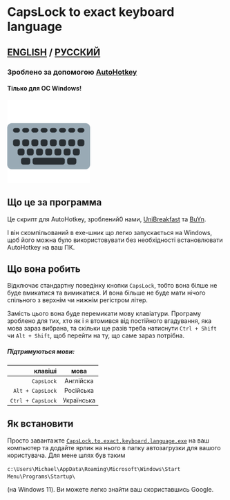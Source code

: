 # CapsLock to exact keyboard language
## [ENGLISH](https://github.com/UniBreakfast/capslock-to-exact-keyboard-language/blob/master/README.md) / [РУССКИЙ](https://github.com/UniBreakfast/capslock-to-exact-keyboard-language/blob/master/README.RU.md)
### Зроблено за допомогою [AutoHotkey](https://www.autohotkey.com/)
#### Тілько для ОС Windows!
![абстрактна клавіатура](https://github.com/UniBreakfast/capslock-to-exact-keyboard-language/blob/master/keyboard.png?raw=true)

## Що це за программа

Це скрипт для AutoHotkey, зроблений0 нами, [UniBreakfast](https://github.com/UniBreakfast) та [BuYn](https://github.com/Buyn).

І він скомпільований в exe-шник що легко запускається на Windows, щоб його можна було використовувати без необхідності встановлювати AutoHotkey на ваш ПК.

## Що вона робить

Відключає стандартну поведінку кнопки `CapsLock`, тобто вона білше не буде вмикатися та вимикатися. И вона більше не буде мати нічого спільного з верхнім чи нижнім регістром літер.

Замість цього вона буде перемикати мову клавіатури. Програму зроблено для тих, хто як і я втомився від постійного вгадування, яка мова зараз вибрана, та скільки ще разів треба натиснути `Ctrl + Shift` чи `Alt + Shift`, щоб перейти на ту, що саме зараз потрібна.

##### Підтримуються мови:

|           клавіші |    мова    |
|------------------:|:----------:|
|        `CapsLock` |  Англійска |
|  `Alt + CapsLock` |  Російська |
| `Ctrl + CapsLock` | Українська |

## Як встановити
Просто завантажте [`CapsLock.to.exact.keyboard.language.exe`](https://github.com/UniBreakfast/capslock-to-exact-keyboard-language/releases/download/release/CapsLock.to.exact.keyboard.language.exe) на ваш компьютер та додайте ярлик на нього в папку автозагрузки для вашого користувача. Для мене шлях був таким

```c:\Users\Michael\AppData\Roaming\Microsoft\Windows\Start Menu\Programs\Startup\```

(на Windows 11). Ви можете легко знайти ваш скориставшись Google.
